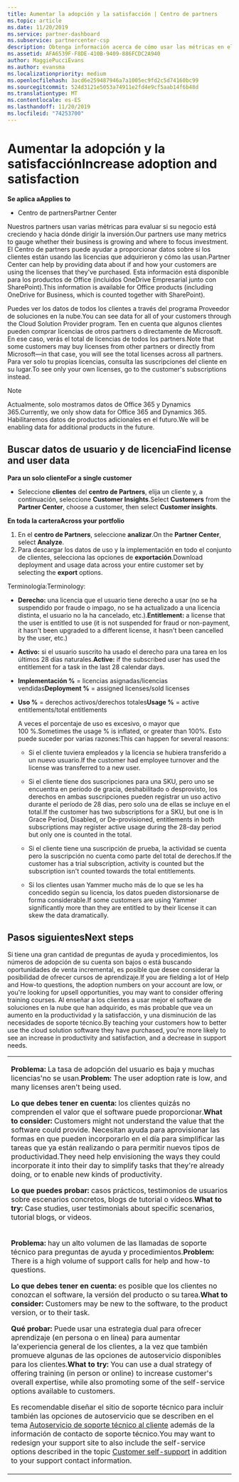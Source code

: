 ```yaml
---
title: Aumentar la adopción y la satisfacción | Centro de partners
ms.topic: article
ms.date: 11/20/2019
ms.service: partner-dashboard
ms.subservice: partnercenter-csp
description: Obtenga información acerca de cómo usar las métricas en el centro de partners para ver si su negocio está creciendo, cómo los clientes usan sus licencias y dónde centrarse en la inversión.
ms.assetid: AFA6539F-F8DE-410B-9409-886FCDC2A940
author: MaggiePucciEvans
ms.author: evansma
ms.localizationpriority: medium
ms.openlocfilehash: 3acd6e259487946a7a1005ec9fd2c5d74160bc99
ms.sourcegitcommit: 524d3121e5053a74911e2fd4e9cf5aab14f6b48d
ms.translationtype: MT
ms.contentlocale: es-ES
ms.lasthandoff: 11/20/2019
ms.locfileid: "74253700"
---
```

# <a name="increase-adoption-and-satisfaction"></a><span data-ttu-id="3fbaf-103">Aumentar la adopción y la satisfacción</span><span class="sxs-lookup"><span data-stu-id="3fbaf-103">Increase adoption and satisfaction</span></span>

<span data-ttu-id="3fbaf-104">**Se aplica a**</span><span class="sxs-lookup"><span data-stu-id="3fbaf-104">**Applies to**</span></span>

-  <span data-ttu-id="3fbaf-105">Centro de partners</span><span class="sxs-lookup"><span data-stu-id="3fbaf-105">Partner Center</span></span>

<span data-ttu-id="3fbaf-106">Nuestros partners usan varias métricas para evaluar si su negocio está creciendo y hacia dónde dirigir la inversión.</span><span class="sxs-lookup"><span data-stu-id="3fbaf-106">Our partners use many metrics to gauge whether their business is growing and where to focus investment.</span></span> <span data-ttu-id="3fbaf-107">El Centro de partners puede ayudar a proporcionar datos sobre si los clientes están usando las licencias que adquirieron y cómo las usan.</span><span class="sxs-lookup"><span data-stu-id="3fbaf-107">Partner Center can help by providing data about if and how your customers are using the licenses that they've purchased.</span></span> <span data-ttu-id="3fbaf-108">Esta información está disponible para los productos de Office (incluidos OneDrive Empresarial junto con SharePoint).</span><span class="sxs-lookup"><span data-stu-id="3fbaf-108">This information is available for Office products (including OneDrive for Business, which is counted together with SharePoint).</span></span>

<span data-ttu-id="3fbaf-109">Puedes ver los datos de todos los clientes a través del programa Proveedor de soluciones en la nube.</span><span class="sxs-lookup"><span data-stu-id="3fbaf-109">You can see data for all of your customers through the Cloud Solution Provider program.</span></span> <span data-ttu-id="3fbaf-110">Ten en cuenta que algunos clientes pueden comprar licencias de otros partners o directamente de Microsoft. En ese caso, verás el total de licencias de todos los partners.</span><span class="sxs-lookup"><span data-stu-id="3fbaf-110">Note that some customers may buy licenses from other partners or directly from Microsoft—in that case, you will see the total licenses across all partners.</span></span> <span data-ttu-id="3fbaf-111">Para ver solo tu propias licencias, consulta las suscripciones del cliente en su lugar.</span><span class="sxs-lookup"><span data-stu-id="3fbaf-111">To see only your own licenses, go to the customer's subscriptions instead.</span></span>

> [!NOTE]  
>  <span data-ttu-id="3fbaf-112">Actualmente, solo mostramos datos de Office 365 y Dynamics 365.</span><span class="sxs-lookup"><span data-stu-id="3fbaf-112">Currently, we only show data for Office 365 and Dynamics 365.</span></span> <span data-ttu-id="3fbaf-113">Habilitaremos datos de productos adicionales en el futuro.</span><span class="sxs-lookup"><span data-stu-id="3fbaf-113">We will be enabling data for additional products in the future.</span></span>

## <a name="find-license-and-user-data"></a><span data-ttu-id="3fbaf-114">Buscar datos de usuario y de licencia</span><span class="sxs-lookup"><span data-stu-id="3fbaf-114">Find license and user data</span></span>


<span data-ttu-id="3fbaf-115">**Para un solo cliente**</span><span class="sxs-lookup"><span data-stu-id="3fbaf-115">**For a single customer**</span></span>

-   <span data-ttu-id="3fbaf-116">Seleccione **clientes** del **centro de Partners**, elija un cliente y, a continuación, seleccione **Customer Insights**.</span><span class="sxs-lookup"><span data-stu-id="3fbaf-116">Select **Customers** from the **Partner Center**, choose a customer, then select **Customer insights**.</span></span>

<span data-ttu-id="3fbaf-117">**En toda la cartera**</span><span class="sxs-lookup"><span data-stu-id="3fbaf-117">**Across your portfolio**</span></span>

1.  <span data-ttu-id="3fbaf-118">En el **centro de Partners**, seleccione **analizar**.</span><span class="sxs-lookup"><span data-stu-id="3fbaf-118">On the **Partner Center**, select **Analyze**.</span></span>
2.  <span data-ttu-id="3fbaf-119">Para descargar los datos de uso y la implementación en todo el conjunto de clientes, selecciona las opciones de **exportación**.</span><span class="sxs-lookup"><span data-stu-id="3fbaf-119">Download deployment and usage data across your entire customer set by selecting the **export** options.</span></span>

<span data-ttu-id="3fbaf-120">Terminología:</span><span class="sxs-lookup"><span data-stu-id="3fbaf-120">Terminology:</span></span>

-   <span data-ttu-id="3fbaf-121">**Derecho:** una licencia que el usuario tiene derecho a usar (no se ha suspendido por fraude o impago, no se ha actualizado a una licencia distinta, el usuario no la ha cancelado, etc.).</span><span class="sxs-lookup"><span data-stu-id="3fbaf-121">**Entitlement:** a license that the user is entitled to use (it is not suspended for fraud or non-payment, it hasn't been upgraded to a different license, it hasn't been cancelled by the user, etc.)</span></span>

-   <span data-ttu-id="3fbaf-122">**Activo:** si el usuario suscrito ha usado el derecho para una tarea en los últimos 28 días naturales.</span><span class="sxs-lookup"><span data-stu-id="3fbaf-122">**Active:** if the subscribed user has used the entitlement for a task in the last 28 calendar days.</span></span>

-   <span data-ttu-id="3fbaf-123">**Implementación %** = licencias asignadas/licencias vendidas</span><span class="sxs-lookup"><span data-stu-id="3fbaf-123">**Deployment %** = assigned licenses/sold licenses</span></span>

-   <span data-ttu-id="3fbaf-124">**Uso %** = derechos activos/derechos totales</span><span class="sxs-lookup"><span data-stu-id="3fbaf-124">**Usage %** = active entitlements/total entitlements</span></span>

    <span data-ttu-id="3fbaf-125">A veces el porcentaje de uso es excesivo, o mayor que 100 %.</span><span class="sxs-lookup"><span data-stu-id="3fbaf-125">Sometimes the usage % is inflated, or greater than 100%.</span></span> <span data-ttu-id="3fbaf-126">Esto puede suceder por varias razones:</span><span class="sxs-lookup"><span data-stu-id="3fbaf-126">This can happen for several reasons:</span></span>

    -   <span data-ttu-id="3fbaf-127">Si el cliente tuviera empleados y la licencia se hubiera transferido a un nuevo usuario.</span><span class="sxs-lookup"><span data-stu-id="3fbaf-127">If the customer had employee turnover and the license was transferred to a new user.</span></span>

    -   <span data-ttu-id="3fbaf-128">Si el cliente tiene dos suscripciones para una SKU, pero uno se encuentra en período de gracia, deshabilitado o desprovisto, los derechos en ambas suscripciones pueden registrar un uso activo durante el período de 28 días, pero solo una de ellas se incluye en el total.</span><span class="sxs-lookup"><span data-stu-id="3fbaf-128">If the customer has two subscriptions for a SKU, but one is In Grace Period, Disabled, or De-provisioned, entitlements in both subscriptions may register active usage during the 28-day period but only one is counted in the total.</span></span>

    -   <span data-ttu-id="3fbaf-129">Si el cliente tiene una suscripción de prueba, la actividad se cuenta pero la suscripción no cuenta como parte del total de derechos.</span><span class="sxs-lookup"><span data-stu-id="3fbaf-129">If the customer has a trial subscription, activity is counted but the subscription isn't counted towards the total entitlements.</span></span>

    -   <span data-ttu-id="3fbaf-130">Si los clientes usan Yammer mucho más de lo que se les ha concedido según su licencia, los datos pueden distorsionarse de forma considerable.</span><span class="sxs-lookup"><span data-stu-id="3fbaf-130">If some customers are using Yammer significantly more than they are entitled to by their license it can skew the data dramatically.</span></span>

## <a name="next-steps"></a><span data-ttu-id="3fbaf-131">Pasos siguientes</span><span class="sxs-lookup"><span data-stu-id="3fbaf-131">Next steps</span></span>


<span data-ttu-id="3fbaf-132">Si tiene una gran cantidad de preguntas de ayuda y procedimientos, los números de adopción de su cuenta son bajos o está buscando oportunidades de venta incremental, es posible que desee considerar la posibilidad de ofrecer cursos de aprendizaje.</span><span class="sxs-lookup"><span data-stu-id="3fbaf-132">If you are fielding a lot of Help and How-to questions, the adoption numbers on your account are low, or you're looking for upsell opportunities, you may want to consider offering training courses.</span></span> <span data-ttu-id="3fbaf-133">Al enseñar a los clientes a usar mejor el software de soluciones en la nube que han adquirido, es más probable que vea un aumento en la productividad y la satisfacción, y una disminución de las necesidades de soporte técnico.</span><span class="sxs-lookup"><span data-stu-id="3fbaf-133">By teaching your customers how to better use the cloud solution software they have purchased, you're more likely to see an increase in productivity and satisfaction, and a decrease in support needs.</span></span>

<table>
<colgroup>
<col width="100%" />
</colgroup>
<tbody>
<tr class="odd">
<td><p><span data-ttu-id="3fbaf-134"><strong>Problema:</strong> La tasa de adopción del usuario es baja y muchas licencias&#39;no se usan.</span><span class="sxs-lookup"><span data-stu-id="3fbaf-134"><strong>Problem:</strong> The user adoption rate is low, and many licenses aren&#39;t being used.</span></span></p>
<p><span data-ttu-id="3fbaf-135"><strong>Lo que debes tener en cuenta:</strong> los clientes quizás no comprenden el valor que el software puede proporcionar.</span><span class="sxs-lookup"><span data-stu-id="3fbaf-135"><strong>What to consider:</strong> Customers might not understand the value that the software could provide.</span></span> <span data-ttu-id="3fbaf-136">Necesitan ayuda para aprovisionar las formas en que pueden incorporarlo en el día para simplificar las tareas que ya están realizando o para permitir nuevos tipos de productividad.</span><span class="sxs-lookup"><span data-stu-id="3fbaf-136">They need help envisioning the ways they could incorporate it into their day to simplify tasks that they're already doing, or to enable new kinds of productivity.</span></span></p>
<p><span data-ttu-id="3fbaf-137"><strong>Lo que puedes probar:</strong> casos prácticos, testimonios de usuarios sobre escenarios concretos, blogs de tutorial o vídeos.</span><span class="sxs-lookup"><span data-stu-id="3fbaf-137"><strong>What to try:</strong> Case studies, user testimonials about specific scenarios, tutorial blogs, or videos.</span></span></p></td>
</tr>
<tr class="even">
<td><p><span data-ttu-id="3fbaf-138"><strong>Problema:</strong> hay un alto volumen de las llamadas de soporte técnico para preguntas de ayuda y procedimientos.</span><span class="sxs-lookup"><span data-stu-id="3fbaf-138"><strong>Problem:</strong> There is a high volume of support calls for help and how-to questions.</span></span></p>
<p><span data-ttu-id="3fbaf-139"><strong>Lo que debes tener en cuenta:</strong> es posible que los clientes no conozcan el software, la versión del producto o su tarea.</span><span class="sxs-lookup"><span data-stu-id="3fbaf-139"><strong>What to consider:</strong> Customers may be new to the software, to the product version, or to their task.</span></span></p>
<p><span data-ttu-id="3fbaf-140"><strong>Qué probar:</strong> Puede usar una estrategia dual para ofrecer aprendizaje (en persona o en línea) para aumentar la&#39;experiencia general de los clientes, a la vez que también promueve algunas de las opciones de autoservicio disponibles para los clientes.</span><span class="sxs-lookup"><span data-stu-id="3fbaf-140"><strong>What to try:</strong> You can use a dual strategy of offering training (in person or online) to increase customer&#39;s overall expertise, while also promoting some of the self-service options available to customers.</span></span></p>
<p><span data-ttu-id="3fbaf-141">Es recomendable diseñar el sitio de soporte técnico para incluir también las opciones de autoservicio que se describen en el tema <a href="customer-self-support.md" data-raw-source="[Customer self-support](customer-self-support.md)">Autoservicio de soporte técnico al cliente</a> además de la información de contacto de soporte técnico.</span><span class="sxs-lookup"><span data-stu-id="3fbaf-141">You may want to redesign your support site to also include the self-service options described in the topic <a href="customer-self-support.md" data-raw-source="[Customer self-support](customer-self-support.md)">Customer self-support</a> in addition to your support contact information.</span></span></p></td>
</tr>
</tbody>
</table>

 

 

 



